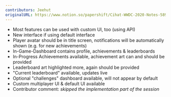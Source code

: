 ```yaml
---
contributors: Jeehut
originalURL: https://www.notion.so/papershift/Cihat-WWDC-2020-Notes-5891eff2d250446f914110f8f008925d
---
```


- Most features can be used with custom UI, too (using API)
- New interface if using default interface
- Player avatar should be in title screen, notifications will be automatically shown (e.g. for new achievements)
- In-Game-Dashboard contains profile, achievements & leaderboards
- In-Progress Achievements available, achievement art can and should be provided
- Leaderboard art highlighted more, again should be provided
- "Current leaderboard" available, updates live
- Optional "challenges" dashboard available, will not appear by default
- Custom multiplayer UI & default UI available
- Contributor comment: *skipped the implementation part of the session*
